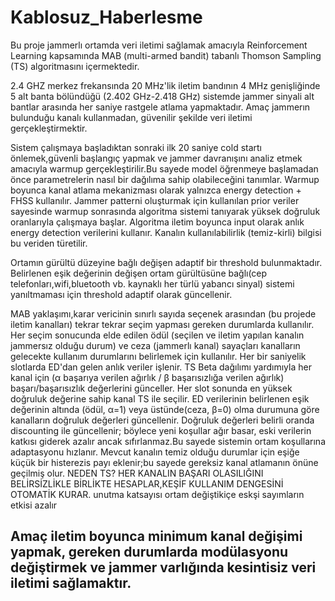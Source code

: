 # Kablosuz_Haberlesme

Bu proje jammerlı ortamda veri iletimi sağlamak amacıyla Reinforcement Learning kapsamında MAB (multi-armed bandit) tabanlı Thomson Sampling (TS) algoritmasını içermektedir.

2.4 GHZ merkez frekansında 20 MHz'lik iletim bandının 4 MHz genişliğinde 5 alt banta bölündüğü (2.402 GHz-2.418 GHz) sistemde jammer sinyali alt bantlar arasında her saniye rastgele atlama yapmaktadır. Amaç jammerın bulunduğu kanalı kullanmadan, güvenilir şekilde veri iletimi gerçekleştirmektir. 

Sistem çalışmaya başladıktan sonraki ilk 20 saniye cold startı önlemek,güvenli başlangıç yapmak ve jammer davranışını analiz etmek amacıyla warmup gerçekleştirilir.Bu sayede model öğrenmeye başlamadan önce parametrelerin nasıl bir dağılıma sahip olabileceğini tanımlar. Warmup boyunca kanal atlama mekanizması olarak yalnızca energy detection + FHSS kullanılır. Jammer patterni oluşturmak için kullanılan prior veriler sayesinde warmup sonrasında algoritma sistemi tanıyarak yüksek doğruluk oranlarıyla çalışmaya başlar. Algoritma iletim boyunca input olarak anlık energy detection verilerini kullanır. Kanalın kullanılabilirlik (temiz-kirli) bilgisi bu veriden türetilir. 

Ortamın gürültü düzeyine bağlı değişen adaptif bir threshold bulunmaktadır. Belirlenen eşik değerinin değişen ortam gürültüsüne bağlı(cep telefonları,wifi,bluetooth vb. kaynaklı her türlü yabancı sinyal) sistemi yanıltmaması için threshold adaptif olarak güncellenir. 

MAB yaklaşımı,karar vericinin sınırlı sayıda seçenek arasından (bu projede iletim kanalları) tekrar tekrar seçim yapması gereken durumlarda kullanılır. Her seçim sonucunda elde edilen ödül (seçilen ve iletim yapılan kanalın jammersız olduğu durum) ve ceza (jammerlı kanal) sayaçları kanalların gelecekte kullanım durumlarını belirlemek için kullanılır. Her bir saniyelik slotlarda ED'dan gelen anlık veriler işlenir. TS Beta dağılımı yardımıyla her kanal için (α başarıya verilen ağırlık / β başarısızlığa verilen ağırlık) başarı/başarısızlık değerlerini günceller. Her slot sonunda en yüksek doğruluk değerine sahip kanal TS ile seçilir. ED verilerinin belirlenen eşik değerinin altında (ödül, α=1) veya üstünde(ceza, β=0) olma durumuna göre kanalların doğruluk değerleri güncellenir. Doğruluk değerleri belirli oranda discounting ile güncellenir; böylece yeni koşullar ağır basar, eski verilerin katkısı giderek azalır ancak sıfırlanmaz.Bu sayede sistemin ortam koşullarına adaptasyonu hızlanır. Mevcut kanalın temiz olduğu durumlar için eşiğe küçük bir histerezis payı eklenir;bu sayede gereksiz kanal atlamanın önüne geçilmiş olur. 
NEDEN TS? HER KANALIN BAŞARI OLASILIĞINI BELİRSİZLİKLE BİRLİKTE HESAPLAR,KEŞİF KULLANIM DENGESİNİ OTOMATİK KURAR. unutma katsayısı ortam değiştikiçe eskşi sayımların etkisi azalır

Amaç iletim boyunca minimum kanal değişimi yapmak, gereken durumlarda modülasyonu değiştirmek ve jammer varlığında kesintisiz veri iletimi sağlamaktır. 
--
